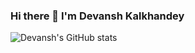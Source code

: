 ### Hi there 👋 I'm Devansh Kalkhandey

![Devansh's GitHub stats](https://github-readme-stats.vercel.app/api?username=devanshkalkhandey&hide=issues,prs)
